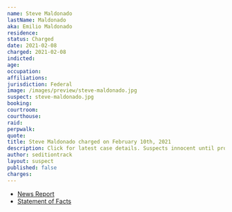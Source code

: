 ```yaml
---
name: Steve Maldonado
lastName: Maldonado
aka: Emilio Maldonado
residence:
status: Charged
date: 2021-02-08
charged: 2021-02-08
indicted:
age:
occupation:
affiliations:
jurisdiction: Federal
image: /images/preview/steve-maldonado.jpg
suspect: steve-maldonado.jpg
booking:
courtroom:
courthouse:
raid:
perpwalk:
quote:
title: Steve Maldonado charged on February 10th, 2021
description: Click for latest case details. Suspects innocent until proven guilty.
author: seditiontrack
layout: suspect
published: false
charges:
---
```


- [News Report]()
- [Statement of Facts](https://www.justice.gov/usao-dc/case-multi-defendant/file/1366186/download)
